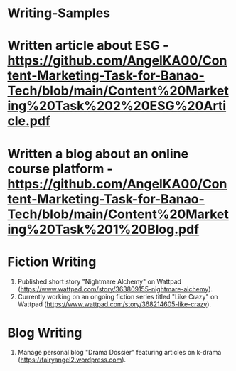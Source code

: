 # Writing-Samples
# Written article about ESG - https://github.com/AngelKA00/Content-Marketing-Task-for-Banao-Tech/blob/main/Content%20Marketing%20Task%202%20ESG%20Article.pdf
# Written a blog about an online course platform - https://github.com/AngelKA00/Content-Marketing-Task-for-Banao-Tech/blob/main/Content%20Marketing%20Task%201%20Blog.pdf
# Fiction Writing
1.	Published short story "Nightmare Alchemy" on Wattpad (https://www.wattpad.com/story/363809155-nightmare-alchemy).
2.	Currently working on an ongoing fiction series titled "Like Crazy" on Wattpad (https://www.wattpad.com/story/368214605-like-crazy).
# Blog Writing
1.	Manage personal blog "Drama Dossier" featuring articles on k-drama (https://fairyangel2.wordpress.com).

